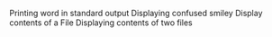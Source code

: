 Printing word in standard output
Displaying confused smiley
Display contents of a File
Displaying contents of two files
